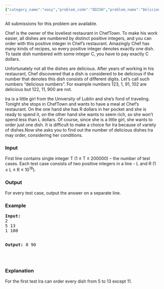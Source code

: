 ```yaml
---
{"category_name":"easy","problem_code":"DDISH","problem_name":"Delicious Dishes","languages_supported":{"0":"ADA","1":"ASM","2":"BASH","3":"BF","4":"C","5":"C99 strict","6":"CAML","7":"CLOJ","8":"CLPS","9":"CPP 4.3.2","10":"CPP 4.9.2","11":"CPP14","12":"CS2","13":"D","14":"ERL","15":"FORT","16":"FS","17":"GO","18":"HASK","19":"ICK","20":"ICON","21":"JAVA","22":"JS","23":"LISP clisp","24":"LISP sbcl","25":"LUA","26":"NEM","27":"NICE","28":"NODEJS","29":"PAS fpc","30":"PAS gpc","31":"PERL","32":"PERL6","33":"PHP","34":"PIKE","35":"PRLG","36":"PYTH","37":"PYTH 3.4","38":"RUBY","39":"SCALA","40":"SCM guile","41":"SCM qobi","42":"ST","43":"TCL","44":"TEXT","45":"WSPC"},"max_timelimit":1,"source_sizelimit":50000,"problem_author":"Rubanenko","problem_tester":"laycurse","date_added":"13-08-2012","tags":{"0":"Rubanenko","1":"bruteforce","2":"nov12","3":"simple","4":"simple"},"editorial_url":"http://discuss.codechef.com/problems/DDISH","time":{"view_start_date":1352712600,"submit_start_date":1352712600,"visible_start_date":1352712600,"end_date":1735669800},"layout":"problem"}
---
```

<span class="solution-visible-txt">All submissions for this problem are available.</span><p>
Chef is the owner of the loveliest restaurant in ChefTown. To make his work easier, all dishes are numbered by distinct positive integers, and you can order with this positive integer in Chef’s restaurant. Amazingly Chef has many kinds of recipes, so every positive integer denotes exactly one dish. To taste dish numbered with some integer C, you have to pay exactly C dollars.
</p>
<p>
Unfortunately not all the dishes are delicious. After years of working in his restaurant, Chef discovered that a dish is considered to be delicious if the number that denotes this dish consists of different digits. Let’s call such numbers “delicious numbers”. For example numbers 123, 1, 91, 102 are delicious but 122, 11, 900 are not.
</p>
<p>
Ira is a little girl from the University of Lublin and she’s fond of traveling. Tonight she stops in ChefTown and wants to have a meal at Chef’s restaurant. On the one hand she has R dollars in her pocket and she is ready to spend it, on the other hand she wants to seem rich, so she won’t spend less than L dollars. Of course, since she is a little girl, she wants to order just one dish. It is difficult to make a choice for Ira because of variety of dishes.Now she asks you to find out the number of delicious dishes Ira may order, considering her conditions.
</p>
<h3>Input</h3>
<p>First line contains single integer T (1 ≤ T ≤ 200000) – the number of test cases. Each test case consists of two positive integers in a line - L and R (1 ≤ L ≤ R ≤ 10<sup>18</sup>).</p>
<h3>Output</h3>
<p>For every test case, output the answer on a separate line.</p>
<h3>Example</h3>
<pre>
<b>Input:</b>
2
5 13
1 100

<b>Output:</b>
8
90

</pre><h3>Explanation</h3>
<p>
For the first test Ira can order every dish from 5 to 13 except 11.</p>
